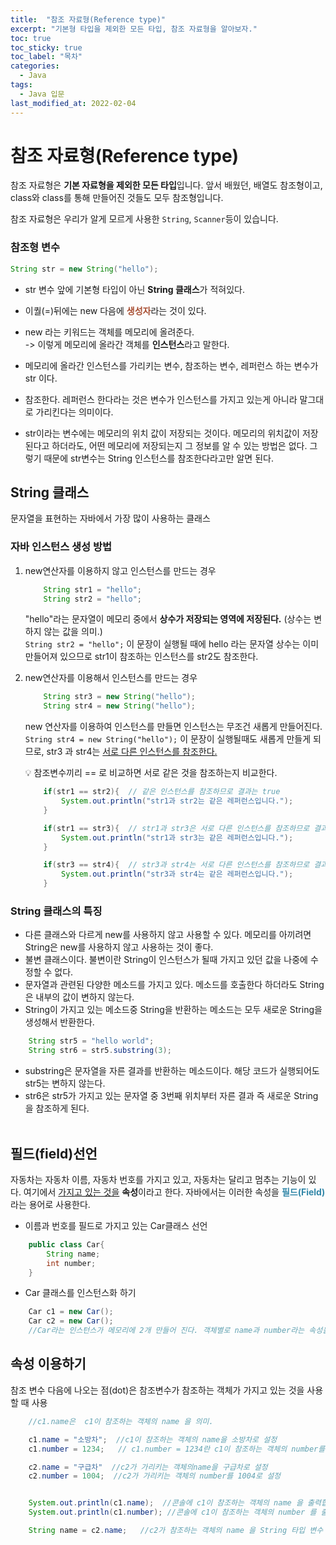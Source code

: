 ```yaml
---
title:  "참조 자료형(Reference type)"
excerpt: "기본형 타입을 제외한 모든 타입, 참조 자료형을 알아보자."
toc: true
toc_sticky: true
toc_label: "목차"
categories:
  - Java
tags:
  - Java 입문
last_modified_at: 2022-02-04
---
```



# 참조 자료형(Reference type)
참조 자료형은 **기본 자료형을 제외한 모든 타입**입니다. 앞서 배웠던, 배열도 참조형이고, class와 class를 통해 만들어진 것들도 모두 참조형입니다.

참조 자료형은 우리가 알게 모르게 사용한 `String`, `Scanner`등이 있습니다. 

### 참조형 변수
```java 
String str = new String("hello");
```
- str 변수 앞에 기본형 타입이 아닌 **String 클래스**가 적혀있다.  
- 이퀄(=)뒤에는 new 다음에 <span style="color:#a84e32;">**생성자**</span>라는 것이 있다.
- new 라는 키워드는 객체를 메모리에 올려준다.  
 -> 이렇게 메모리에 올라간 객체를 **인스턴스**라고 말한다.
  
- 메모리에 올라간 인스턴스를 가리키는 변수, 참조하는 변수, 레퍼런스 하는 변수가 str 이다.  
- 참조한다. 레퍼런스 한다라는 것은 변수가 인스턴스를 가지고 있는게 아니라 말그대로 가리킨다는 의미이다.  
- str이라는 변수에는 메모리의 위치 값이 저장되는 것이다. 메모리의 위치값이 저장된다고 하더라도, 어떤 메모리에 저장되는지 그 정보를 알 수 있는 방법은 없다. 그렇기 때문에 str변수는 String 인스턴스를 참조한다라고만 알면 된다.  

## String 클래스
문자열을 표현하는 자바에서 가장 많이 사용하는 클래스  

### 자바 인스턴스 생성 방법
1. new연산자를 이용하지 않고 인스턴스를 만드는 경우

    ```java
        String str1 = "hello";
        String str2 = "hello";
    ```

    "hello"라는 문자열이 메모리 중에서 **상수가 저장되는 영역에 저장된다.** (상수는 변하지 않는 값을 의미.)  
    `String str2 = "hello";` 이 문장이 실행될 때에 hello 라는 문자열 상수는 이미 만들어져 있으므로 str1이 참조하는 인스턴스를 str2도 참조한다.

2. new연산자를 이용해서 인스턴스를 만드는 경우

    ```java
        String str3 = new String("hello");
        String str4 = new String("hello");
    ```

    new 연산자를 이용하여 인스턴스를 만들면 인스턴스는 무조건 새롭게 만들어진다.  
    `String str4 = new String("hello");` 이 문장이 실행될때도 새롭게 만들게 되므로, str3 과 str4는 <u>서로 다른 인스턴스를 참조한다.</u>

    💡 참조변수끼리 == 로 비교하면 서로 같은 것을 참조하는지 비교한다.  

    ```java
        if(str1 == str2){  // 같은 인스턴스를 참조하므로 결과는 true 
            System.out.println("str1과 str2는 같은 레퍼런스입니다.");
        }

        if(str1 == str3){  // str1과 str3은 서로 다른 인스턴스를 참조하므로 결과는 false 
            System.out.println("str1과 str3는 같은 레퍼런스입니다.");
        }

        if(str3 == str4){  // str3과 str4는 서로 다른 인스턴스를 참조하므로 결과는 false 
            System.out.println("str3과 str4는 같은 레퍼런스입니다.");
        }
    ```

### String 클래스의 특징
- 다른 클래스와 다르게 new를 사용하지 않고 사용할 수 있다. 메모리를 아끼려면 String은 new를 사용하지 않고 사용하는 것이 좋다.
- 불변 클래스이다. 불변이란 String이 인스턴스가 될때 가지고 있던 값을 나중에 수정할 수 없다.
- 문자열과 관련된 다양한 메소드를 가지고 있다. 메소드를 호출한다 하더라도 String은 내부의 값이 변하지 않는다.
- String이 가지고 있는 메소드중 String을 반환하는 메소드는 모두 새로운 String을 생성해서 반환한다.
  
```java 
    String str5 = "hello world";
    String str6 = str5.substring(3);
```

- substring은 문자열을 자른 결과를 반환하는 메소드이다. 해당 코드가 실행되어도 str5는 변하지 않는다.
- str6은 str5가 가지고 있는 문자열 중 3번째 위치부터 자른 결과 즉 새로운 String을 참조하게 된다.
<br><br>


## 필드(field)선언
자동차는 자동차 이름, 자동차 번호를 가지고 있고, 자동차는 달리고 멈추는 기능이 있다. 여기에서 <u>가지고 있는 것을</u> **속성**이라고 한다. 자바에서는 이러한 속성을 <span style="color:#3287a8">**필드(Field)**</span>라는 용어로 사용한다.

- 이름과 번호를 필드로 가지고 있는 Car클래스 선언
  
```java
    public class Car{
        String name;    
        int number;
    }
```
- Car 클래스를 인스턴스화 하기
  
```java
    Car c1 = new Car();
    Car c2 = new Car();
    //Car라는 인스턴스가 메모리에 2개 만들어 진다. 객체별로 name과 number라는 속성을 가진다.
```

## 속성 이용하기
참조 변수 다음에 나오는 점(dot)은 참조변수가 참조하는 객체가 가지고 있는 것을 사용할 때 사용

```java
    //c1.name은  c1이 참조하는 객체의 name 을 의미.

    c1.name = "소방차";  //c1이 참조하는 객체의 name을 소방차로 설정 
    c1.number = 1234;   // c1.number = 1234란 c1이 참조하는 객체의 number를 1234 로 설정 

    c2.name = "구급차"  //c2가 가리키는 객체의name을 구급차로 설정
    c2.number = 1004;  //c2가 가리키는 객체의 number를 1004로 설정


    System.out.println(c1.name);  //콘솔에 c1이 참조하는 객체의 name 을 출력합니다. 
    System.out.println(c1.number); //콘솔에 c1이 참조하는 객체의 number 를 출력합니다. 

    String name = c2.name;   //c2가 참조하는 객체의 name 을 String 타입 변수 name 도 참조하게 합니다.
```
